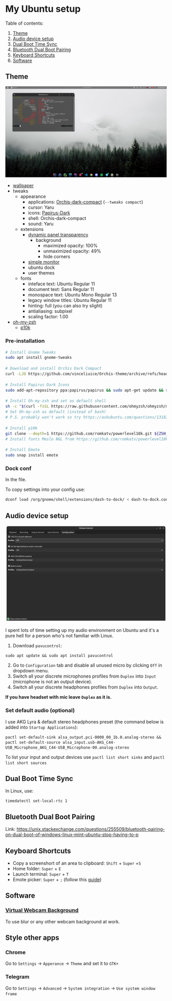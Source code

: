 # My Ubuntu setup

Table of contents:
1. [Theme](#theme)
2. [Audio device setup](#audio-device-setup)
3. [Dual Boot Time Sync](#dual-boot-time-sync)
4. [Bluetooth Dual Boot Pairing](#bluetooth-dual-boot-pairing)
5. [Keyboard Shortcuts](#keyboard-shortcuts)
6. [Software](#software)

## Theme

![](img/screenshot.png)

* [wallpaper](https://wallpaperaccess.com/full/1678137.jpg)
* tweaks
    * appearance
        * applications: [Orchis-dark-compact](https://github.com/vinceliuice/Orchis-theme) (`--tweaks compact`)
        * cursor: Yaru
        * icons: [Papirus-Dark](https://github.com/PapirusDevelopmentTeam/papirus-icon-theme)
        * shell: Orchis-dark-compact
        * sound: Yaru
    * extensions
        * [dynamic panel transparency](https://extensions.gnome.org/extension/1011/dynamic-panel-transparency/)
            * background
                * maximized opacity: 100%
                * unmaximized opacity: 49%
                * hide corners
        * [simple monitor](https://extensions.gnome.org/extension/3891/simple-monitor/)
        * ubuntu dock
        * user themes
    * fonts
        * inteface text: Ubuntu Regular 11
        * document text: Sans Regular 11
        * monospace text: Ubuntu Mono Regular 13
        * legacy window titles: Ubuntu Regular 11
        * hinting: full (you can also try slight)
        * antialiasing: subpixel
        * scaling factor: 1.00
* [oh-my-zsh](https://github.com/ohmyzsh/ohmyzsh#basic-installation)
   * [p10k](https://github.com/romkatv/powerlevel10k#oh-my-zsh)

### Pre-installation

```Bash
# Install Gnome Tweaks
sudo apt install gnome-tweaks

# Download and install Orchis Dark Compact
curl -LJO https://github.com/vinceliuice/Orchis-theme/archive/refs/heads/master.zip && unzip Orchis-theme-master.zip && cd Orchis-theme-master && sh -c install.sh --tweaks compact

# Install Papirus Dark Icons
sudo add-apt-repository ppa:papirus/papirus && sudo apt-get update && sudo apt-get install papirus-icon-theme

# Install Oh-my-zsh and set as default shell
sh -c "$(curl -fsSL https://raw.githubusercontent.com/ohmyzsh/ohmyzsh/master/tools/install.sh)" && chsh -s $(which zsh)
# Set Oh-my-zsh as default (instead of bash)
# P.S. probably won't work so try https://askubuntu.com/questions/131823/how-to-make-zsh-the-default-shell

# Install p10k
git clone --depth=1 https://github.com/romkatv/powerlevel10k.git ${ZSH_CUSTOM:-$HOME/.oh-my-zsh/custom}/themes/powerlevel10k
# Install fonts Meslo NGL from https://github.com/romkatv/powerlevel10k#fonts

# Install Emote
sudo snap install emote
```

### Dock conf
In the file.

To copy settings into your config use:
```Bash
dconf load /org/gnome/shell/extensions/dash-to-dock/ < dash-to-dock.conf
```

## Audio device setup

![](img/pavu.png)

I spent lots of time setting up my audio environment on Ubuntu and it's a pure hell for a person who's not familiar with Linux.
1. Download `pavucontrol`:
```
sudo apt update && sudo apt install pavucontrol
```
2. Go to `Configuration` tab and disable all unused micro by clicking `Off` in dropdown menu.
3. Switch all your discrete microphones profiles from `Duplex` into `Input` (microphone is not an output device).
4. Switch all your discrete headphones profiles from `Duplex` into `Output`.

**If you have headset with mic leave `Duplex` as it is.**

### Set default audio (optional)

I use AKG Lyra & default stereo headphones preset (the command below is added into `Startup Applications`):

```
pactl set-default-sink alsa_output.pci-0000_00_1b.0.analog-stereo &&  pactl set-default-source alsa_input.usb-AKG_C44-USB_Microphone_AKG_C44-USB_Microphone-00.analog-stereo
```

To list your input and output devices use `pactl list short sinks` and `pactl list short sources`

## Dual Boot Time Sync

In Linux, use:
```
timedatectl set-local-rtc 1
```

## Bluetooth Dual Boot Pairing

Link:
https://unix.stackexchange.com/questions/255509/bluetooth-pairing-on-dual-boot-of-windows-linux-mint-ubuntu-stop-having-to-p

## Keyboard Shortcuts
- Copy a screenshort of an area to clipboard: `Shift` + `Super` +`S`
- Home folder: `Super` + `E`
- Launch terminal: `Super` + `T`
- Emote picker: `Super` + `;` (follow this [guide](https://github.com/tom-james-watson/Emote/wiki/Hotkey-In-Wayland))

## Software
### [Virtual Webcam Background](https://github.com/fangfufu/Linux-Fake-Background-Webcam)
To use blur or any other webcam background at work.

## Style other apps
### Chrome
Go to `Settings` -> `Apperance` -> `Theme` and set it to `GTK+`

### Telegram
Go to `Settings` -> `Advanced` -> `System integration` -> `Use system window frame`
